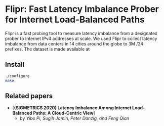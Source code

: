 # Flipr: Fast Latency Imbalance Prober for Internet Load-Balanced Paths

Flipr is a fast probing tool to measure latency imbalance from a designated prober to Internet IPv4 addresses at scale. We used Flipr to collect latency imbalance from data centers in 14 cities around the globe to 3M /24 prefixes. The dataset is made available at 

## Install

```bash
./configure
make
```

## Related papers
- [**(SIGMETRICS 2020) Latency Imbalance Among Internet Load-Balanced Paths: A Cloud-Centric View**]
    - by *Yibo Pi, Sugih Jamin, Peter Danzig, and Feng Qian*
